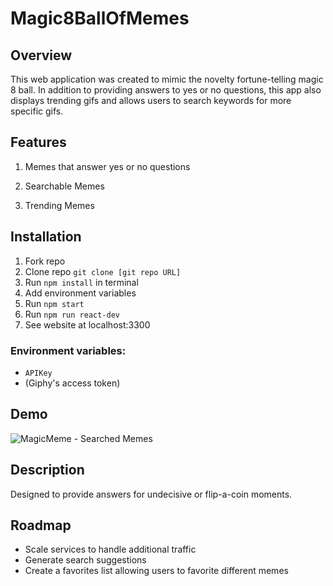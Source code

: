# Magic8BallOfMemes

## Overview

This web application was created to mimic the novelty fortune-telling magic 8 ball. In addition to providing answers to yes or no questions, this app also displays trending gifs and allows users to search keywords for more specific gifs.


## Features

  1. Memes that answer yes or no questions



  2. Searchable Memes



  3. Trending Memes


## Installation

  1. Fork repo
  2. Clone repo ```git clone [git repo URL]```
  3. Run ```npm install``` in terminal
  4. Add environment variables
  5. Run ```npm start```
  6. Run ```npm run react-dev```
  7. See website at localhost:3300


### Environment variables: 

  - ```APIKey```
  - (Giphy's access token)


## Demo

![MagicMeme - Searched Memes](https://user-images.githubusercontent.com/69405223/115654608-52303180-a2e6-11eb-84f7-146c44909198.gif)





## Description

Designed to provide answers for undecisive or flip-a-coin moments. 
 

## Roadmap

- Scale services to handle additional traffic
- Generate search suggestions
- Create a favorites list allowing users to favorite different memes
